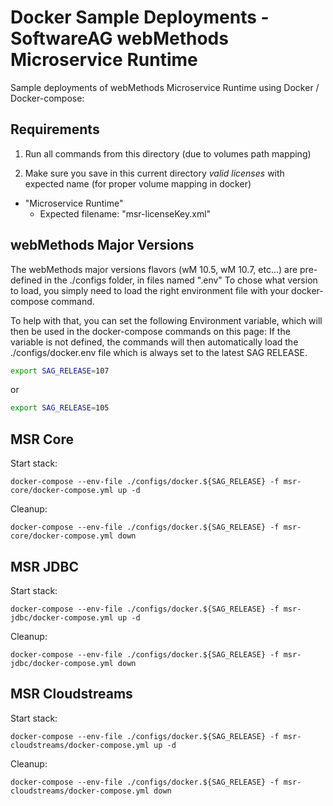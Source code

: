 # Docker Sample Deployments - SoftwareAG webMethods Microservice Runtime

Sample deployments of webMethods Microservice Runtime using Docker / Docker-compose:

## Requirements

1) Run all commands from this directory (due to volumes path mapping)
   
2) Make sure you save in this current directory *valid licenses* with expected name (for proper volume mapping in docker)

 - "Microservice Runtime"
   - Expected filename: "msr-licenseKey.xml"

## webMethods Major Versions

The webMethods major versions flavors (wM 10.5, wM 10.7, etc...) are pre-defined in the ./configs folder, in files named ".env<version>"
To chose what version to load, you simply need to load the right environment file with your docker-compose command.

To help with that, you can set the following Environment variable, which will then be used in the docker-compose commands on this page:
If the variable is not defined, the commands will then automatically load the ./configs/docker.env file which is always set to the latest SAG RELEASE.

```bash
export SAG_RELEASE=107
```

or 

```bash
export SAG_RELEASE=105
```

## MSR Core

Start stack:

```
docker-compose --env-file ./configs/docker.${SAG_RELEASE} -f msr-core/docker-compose.yml up -d
```

Cleanup:

```
docker-compose --env-file ./configs/docker.${SAG_RELEASE} -f msr-core/docker-compose.yml down
```

## MSR JDBC

Start stack:

```
docker-compose --env-file ./configs/docker.${SAG_RELEASE} -f msr-jdbc/docker-compose.yml up -d
```

Cleanup:

```
docker-compose --env-file ./configs/docker.${SAG_RELEASE} -f msr-jdbc/docker-compose.yml down
```

## MSR Cloudstreams

Start stack:

```
docker-compose --env-file ./configs/docker.${SAG_RELEASE} -f msr-cloudstreams/docker-compose.yml up -d
```

Cleanup:

```
docker-compose --env-file ./configs/docker.${SAG_RELEASE} -f msr-cloudstreams/docker-compose.yml down
```
